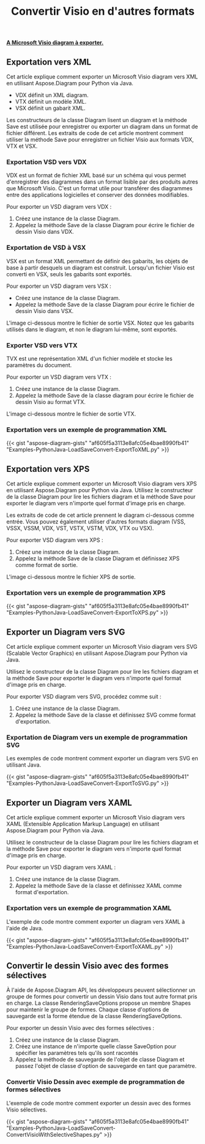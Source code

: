 ﻿---
title:  Convertir Visio en d'autres formats
linktitle:  Convertir Visio en d'autres formats
type: docs
weight: 40
url: /fr/python-java/convert-visio-to-other-files/
description: This topic show you how to convert Visio to SVG,XPS,XML,XAML formats using Aspose.Diagram for Python via Java. Convert VSD, VSS, VDW, VST, VSDX, VSSX, VSTX, VSDM, VSTM, VSSM to SVG,XPS,XML ,XAML avec quelques lignes de code.
---
**[A Microsoft Visio diagram à exporter.](ExportToXML.vsd)**

## **Exportation vers XML**
Cet article explique comment exporter un Microsoft Visio diagram vers XML en utilisant Aspose.Diagram pour Python via Java.

- VDX définit un XML diagram.
- VTX définit un modèle XML.
- VSX définit un gabarit XML.

Les constructeurs de la classe Diagram lisent un diagram et la méthode Save est utilisée pour enregistrer ou exporter un diagram dans un format de fichier différent. Les extraits de code de cet article montrent comment utiliser la méthode Save pour enregistrer un fichier Visio aux formats VDX, VTX et VSX.

### **Exportation VSD vers VDX**
VDX est un format de fichier XML basé sur un schéma qui vous permet d'enregistrer des diagrammes dans un format lisible par des produits autres que Microsoft Visio. C'est un format utile pour transférer des diagrammes entre des applications logicielles et conserver des données modifiables.

Pour exporter un VSD diagram vers VDX :

1. Créez une instance de la classe Diagram.
1. Appelez la méthode Save de la classe Diagram pour écrire le fichier de dessin Visio dans VDX.

### **Exportation de VSD à VSX**
VSX est un format XML permettant de définir des gabarits, les objets de base à partir desquels un diagram est construit. Lorsqu'un fichier Visio est converti en VSX, seuls les gabarits sont exportés.

Pour exporter un VSD diagram vers VSX :

- Créez une instance de la classe Diagram.
- Appelez la méthode Save de la classe Diagram pour écrire le fichier de dessin Visio dans VSX.

L'image ci-dessous montre le fichier de sortie VSX. Notez que les gabarits utilisés dans le diagram, et non le diagram lui-même, sont exportés.

### **Exporter VSD vers VTX**
TVX est une représentation XML d'un fichier modèle et stocke les paramètres du document.

Pour exporter un VSD diagram vers VTX :

1. Créez une instance de la classe Diagram.
1. Appelez la méthode Save de la classe diagram pour écrire le fichier de dessin Visio au format VTX.

L'image ci-dessous montre le fichier de sortie VTX.

### **Exportation vers un exemple de programmation XML**
{{< gist "aspose-diagram-gists" "af605f5a3113e8afc05e4bae8990fb41" "Examples-PythonJava-LoadSaveConvert-ExportToXML.py" >}}

## **Exportation vers XPS**
Cet article explique comment exporter un Microsoft Visio diagram vers XPS en utilisant Aspose.Diagram pour Python via Java.
Utilisez le constructeur de la classe Diagram pour lire les fichiers diagram et la méthode Save pour exporter le diagram vers n'importe quel format d'image pris en charge.

Les extraits de code de cet article prennent le diagram ci-dessous comme entrée. Vous pouvez également utiliser d'autres formats diagram (VSS, VSSX, VSSM, VDX, VST, VSTX, VSTM, VDX, VTX ou VSX).

Pour exporter VSD diagram vers XPS :

1. Créez une instance de la classe Diagram.
1. Appelez la méthode Save de la classe Diagram et définissez XPS comme format de sortie.

L'image ci-dessous montre le fichier XPS de sortie.

### **Exportation vers un exemple de programmation XPS**
{{< gist "aspose-diagram-gists" "af605f5a3113e8afc05e4bae8990fb41" "Examples-PythonJava-LoadSaveConvert-ExportToXPS.py" >}}

## **Exporter un Diagram vers SVG**
Cet article explique comment exporter un Microsoft Visio diagram vers SVG (Scalable Vector Graphics) en utilisant Aspose.Diagram pour Python via Java.

Utilisez le constructeur de la classe Diagram pour lire les fichiers diagram et la méthode Save pour exporter le diagram vers n'importe quel format d'image pris en charge.

Pour exporter VSD diagram vers SVG, procédez comme suit :

1. Créez une instance de la classe Diagram.
1. Appelez la méthode Save de la classe et définissez SVG comme format d'exportation.

### **Exportation de Diagram vers un exemple de programmation SVG**
Les exemples de code montrent comment exporter un diagram vers SVG en utilisant Java.

{{< gist "aspose-diagram-gists" "af605f5a3113e8afc05e4bae8990fb41" "Examples-PythonJava-LoadSaveConvert-ExportToSVG.py" >}}

## **Exporter un Diagram vers XAML**
Cet article explique comment exporter un Microsoft Visio diagram vers XAML (Extensible Application Markup Language) en utilisant Aspose.Diagram pour Python via Java.

Utilisez le constructeur de la classe Diagram pour lire les fichiers diagram et la méthode Save pour exporter le diagram vers n'importe quel format d'image pris en charge.

Pour exporter un VSD diagram vers XAML :

1. Créez une instance de la classe Diagram.
1. Appelez la méthode Save de la classe et définissez XAML comme format d'exportation.

### **Exportation vers un exemple de programmation XAML**
L'exemple de code montre comment exporter un diagram vers XAML à l'aide de Java.

{{< gist "aspose-diagram-gists" "af605f5a3113e8afc05e4bae8990fb41" "Examples-PythonJava-LoadSaveConvert-ExportToXAML.py" >}}

## **Convertir le dessin Visio avec des formes sélectives**
À l'aide de Aspose.Diagram API, les développeurs peuvent sélectionner un groupe de formes pour convertir un dessin Visio dans tout autre format pris en charge. La classe RenderingSaveOptions propose un membre Shapes pour maintenir le groupe de formes. Chaque classe d'options de sauvegarde est la forme étendue de la classe RenderingSaveOptions.

Pour exporter un dessin Visio avec des formes sélectives :

1. Créez une instance de la classe Diagram.
1. Créez une instance de n'importe quelle classe SaveOption pour spécifier les paramètres tels qu'ils sont racontés
1. Appelez la méthode de sauvegarde de l'objet de classe Diagram et passez l'objet de classe d'option de sauvegarde en tant que paramètre.

### **Convertir Visio Dessin avec exemple de programmation de formes sélectives**
L'exemple de code montre comment exporter un dessin avec des formes Visio sélectives.

{{< gist "aspose-diagram-gists" "af605f5a3113e8afc05e4bae8990fb41" "Examples-PythonJava-LoadSaveConvert-ConvertVisioWithSelectiveShapes.py" >}}